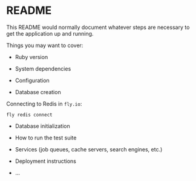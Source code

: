 # README

This README would normally document whatever steps are necessary to get the
application up and running.

Things you may want to cover:

* Ruby version

* System dependencies

* Configuration

* Database creation

Connecting to Redis in `fly.io`:

```
fly redis connect
```

* Database initialization

* How to run the test suite

* Services (job queues, cache servers, search engines, etc.)

* Deployment instructions

* ...
